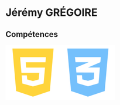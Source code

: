 # Jérémy GRÉGOIRE

<description>
  
## Compétences

<img src="html5.svg" alt="Logo HTML 5"><img src="css3.svg" alt="Logo CSS 3">
